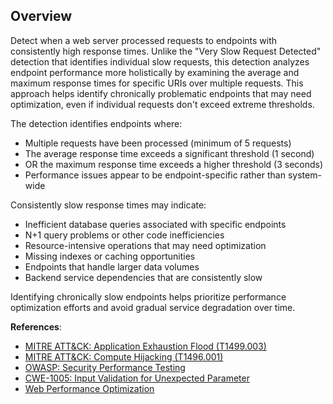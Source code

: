 ## Overview

Detect when a web server processed requests to endpoints with consistently high response times. Unlike the "Very Slow Request Detected" detection that identifies individual slow requests, this detection analyzes endpoint performance more holistically by examining the average and maximum response times for specific URIs over multiple requests. This approach helps identify chronically problematic endpoints that may need optimization, even if individual requests don't exceed extreme thresholds.

The detection identifies endpoints where:
- Multiple requests have been processed (minimum of 5 requests)
- The average response time exceeds a significant threshold (1 second)
- OR the maximum response time exceeds a higher threshold (3 seconds)
- Performance issues appear to be endpoint-specific rather than system-wide

Consistently slow response times may indicate:
- Inefficient database queries associated with specific endpoints
- N+1 query problems or other code inefficiencies
- Resource-intensive operations that may need optimization
- Missing indexes or caching opportunities
- Endpoints that handle larger data volumes
- Backend service dependencies that are consistently slow

Identifying chronically slow endpoints helps prioritize performance optimization efforts and avoid gradual service degradation over time.

**References**:
- [MITRE ATT&CK: Application Exhaustion Flood (T1499.003)](https://attack.mitre.org/techniques/T1499/003/)
- [MITRE ATT&CK: Compute Hijacking (T1496.001)](https://attack.mitre.org/techniques/T1496/001/)
- [OWASP: Security Performance Testing](https://owasp.org/www-project-web-security-testing-guide/latest/4-Web_Application_Security_Testing/10-Business_Logic_Testing/07-Test_Defenses_Against_Application_Misuse)
- [CWE-1005: Input Validation for Unexpected Parameter](https://cwe.mitre.org/data/definitions/1005.html)
- [Web Performance Optimization](https://web.dev/fast/) 